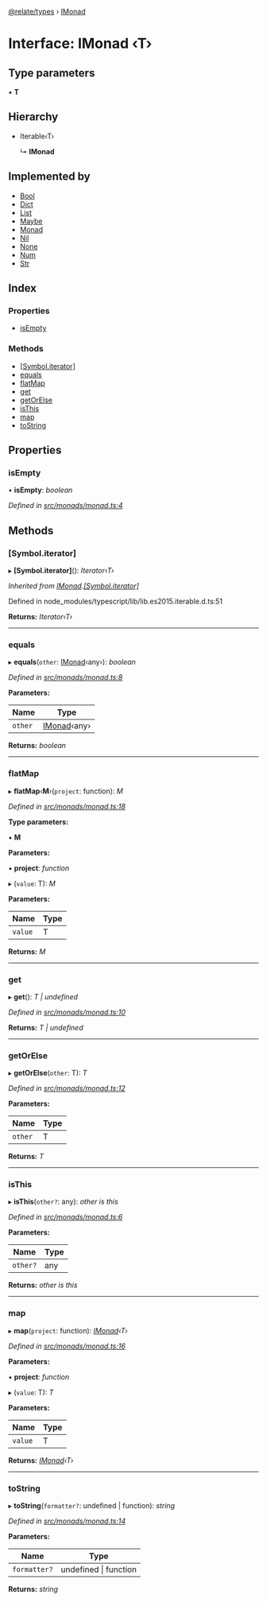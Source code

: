 [@relate/types](../README.md) › [IMonad](imonad.md)

# Interface: IMonad ‹**T**›

## Type parameters

▪ **T**

## Hierarchy

* Iterable‹T›

  ↳ **IMonad**

## Implemented by

* [Bool](../classes/bool.md)
* [Dict](../classes/dict.md)
* [List](../classes/list.md)
* [Maybe](../classes/maybe.md)
* [Monad](../classes/monad.md)
* [Nil](../classes/nil.md)
* [None](../classes/none.md)
* [Num](../classes/num.md)
* [Str](../classes/str.md)

## Index

### Properties

* [isEmpty](imonad.md#isempty)

### Methods

* [[Symbol.iterator]](imonad.md#[symbol.iterator])
* [equals](imonad.md#equals)
* [flatMap](imonad.md#flatmap)
* [get](imonad.md#get)
* [getOrElse](imonad.md#getorelse)
* [isThis](imonad.md#isthis)
* [map](imonad.md#map)
* [toString](imonad.md#tostring)

## Properties

###  isEmpty

• **isEmpty**: *boolean*

*Defined in [src/monads/monad.ts:4](https://github.com/neo-technology/relate/blob/master/packages/types/src/monads/monad.ts#L4)*

## Methods

###  [Symbol.iterator]

▸ **[Symbol.iterator]**(): *Iterator‹T›*

*Inherited from [IMonad](imonad.md).[[Symbol.iterator]](imonad.md#[symbol.iterator])*

Defined in node_modules/typescript/lib/lib.es2015.iterable.d.ts:51

**Returns:** *Iterator‹T›*

___

###  equals

▸ **equals**(`other`: [IMonad](imonad.md)‹any›): *boolean*

*Defined in [src/monads/monad.ts:8](https://github.com/neo-technology/relate/blob/master/packages/types/src/monads/monad.ts#L8)*

**Parameters:**

Name | Type |
------ | ------ |
`other` | [IMonad](imonad.md)‹any› |

**Returns:** *boolean*

___

###  flatMap

▸ **flatMap**‹**M**›(`project`: function): *M*

*Defined in [src/monads/monad.ts:18](https://github.com/neo-technology/relate/blob/master/packages/types/src/monads/monad.ts#L18)*

**Type parameters:**

▪ **M**

**Parameters:**

▪ **project**: *function*

▸ (`value`: T): *M*

**Parameters:**

Name | Type |
------ | ------ |
`value` | T |

**Returns:** *M*

___

###  get

▸ **get**(): *T | undefined*

*Defined in [src/monads/monad.ts:10](https://github.com/neo-technology/relate/blob/master/packages/types/src/monads/monad.ts#L10)*

**Returns:** *T | undefined*

___

###  getOrElse

▸ **getOrElse**(`other`: T): *T*

*Defined in [src/monads/monad.ts:12](https://github.com/neo-technology/relate/blob/master/packages/types/src/monads/monad.ts#L12)*

**Parameters:**

Name | Type |
------ | ------ |
`other` | T |

**Returns:** *T*

___

###  isThis

▸ **isThis**(`other?`: any): *other is this*

*Defined in [src/monads/monad.ts:6](https://github.com/neo-technology/relate/blob/master/packages/types/src/monads/monad.ts#L6)*

**Parameters:**

Name | Type |
------ | ------ |
`other?` | any |

**Returns:** *other is this*

___

###  map

▸ **map**(`project`: function): *[IMonad](imonad.md)‹T›*

*Defined in [src/monads/monad.ts:16](https://github.com/neo-technology/relate/blob/master/packages/types/src/monads/monad.ts#L16)*

**Parameters:**

▪ **project**: *function*

▸ (`value`: T): *T*

**Parameters:**

Name | Type |
------ | ------ |
`value` | T |

**Returns:** *[IMonad](imonad.md)‹T›*

___

###  toString

▸ **toString**(`formatter?`: undefined | function): *string*

*Defined in [src/monads/monad.ts:14](https://github.com/neo-technology/relate/blob/master/packages/types/src/monads/monad.ts#L14)*

**Parameters:**

Name | Type |
------ | ------ |
`formatter?` | undefined &#124; function |

**Returns:** *string*
